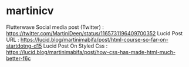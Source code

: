# martinicv
Flutterwave Social media post (Twitter) : https://twitter.com/MartiniDeen/status/1165731196409700352
Lucid Post URL : https://lucid.blog/martinimabifa/post/html-course-so-far-on-startdotng-d15
Lucid Post On Styled Css : https://lucid.blog/martinimabifa/post/how-css-has-made-html-much-better-f6c
